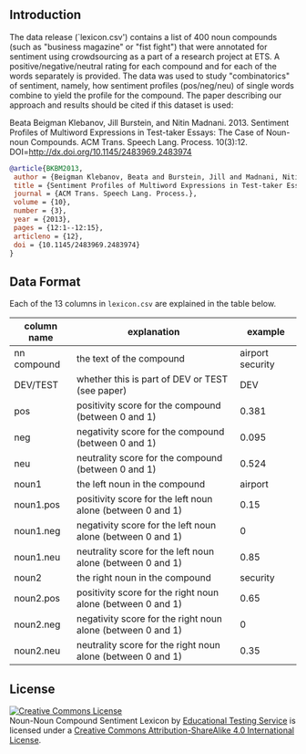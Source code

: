 ## Introduction

The data release (`lexicon.csv') contains a list of 400 noun compounds (such as "business magazine" or "fist fight") that were annotated for sentiment using crowdsourcing as a part of a research project at ETS. A positive/negative/neutral rating for each compound and for each of the words separately is provided. The data was used to study "combinatorics" of sentiment, namely, how sentiment profiles (pos/neg/neu) of single words combine to yield the profile for the compound. The paper describing our approach and results should be cited if this dataset is used:


Beata Beigman Klebanov, Jill Burstein, and Nitin Madnani. 2013. 
Sentiment Profiles of Multiword Expressions in Test-taker Essays: The Case of Noun-noun Compounds. ACM Trans. Speech Lang. Process. 10(3):12. DOI=http://dx.doi.org/10.1145/2483969.2483974


```bibtex
@article{BKBM2013,
 author = {Beigman Klebanov, Beata and Burstein, Jill and Madnani, Nitin},
 title = {Sentiment Profiles of Multiword Expressions in Test-taker Essays: The Case of Noun-noun Compounds},
 journal = {ACM Trans. Speech Lang. Process.},
 volume = {10},
 number = {3},
 year = {2013},
 pages = {12:1--12:15},
 articleno = {12},
 doi = {10.1145/2483969.2483974}
}
```


## Data Format

Each of the 13 columns in `lexicon.csv` are explained in the table below.

| **column name** | **explanation**                                                 | **example**          |
|-------------|-------------------------------------------------------------|------------------|
| nn compound | the text of the compound                                    | airport security |
| DEV/TEST    | whether this is part of DEV or TEST (see paper)             | DEV              |
| pos         | positivity score for the compound (between 0 and 1)         | 0.381            |
| neg         | negativity score for the compound (between 0 and 1)         | 0.095            |
| neu         | neutrality score for the compound (between 0 and 1)         | 0.524            |
| noun1       | the left noun in the compound                               | airport          |
| noun1.pos   | positivity score for the left noun alone (between 0 and 1)  | 0.15             |
| noun1.neg   | negativity score for the left noun alone (between 0 and 1)  | 0                |
| noun1.neu   | neutrality score for the left noun alone (between 0 and 1)  | 0.85             |
| noun2       | the right noun in the compound                              | security         |
| noun2.pos   | positivity score for the right noun alone (between 0 and 1) | 0.65             |
| noun2.neg   | negativity score for the right noun alone (between 0 and 1) | 0                |
| noun2.neu   | neutrality score for the right noun alone (between 0 and 1) | 0.35             |

## License

<a rel="license" href="http://creativecommons.org/licenses/by-sa/4.0/"><img alt="Creative Commons License" style="border-width:0" src="https://i.creativecommons.org/l/by-sa/4.0/88x31.png" /></a><br /><span xmlns:dct="http://purl.org/dc/terms/" href="http://purl.org/dc/dcmitype/Dataset" property="dct:title" rel="dct:type">Noun-Noun Compound Sentiment Lexicon</span> by <a xmlns:cc="http://creativecommons.org/ns#" href="http://www.ets.org" property="cc:attributionName" rel="cc:attributionURL">Educational Testing Service</a> is licensed under a <a rel="license" href="http://creativecommons.org/licenses/by-sa/4.0/">Creative Commons Attribution-ShareAlike 4.0 International License</a>.
